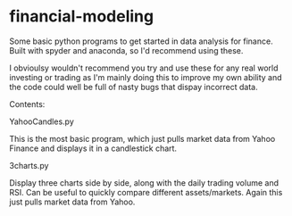 # financial-modeling

Some basic python programs to get started in data analysis for finance. Built with spyder and anaconda,
so I'd recommend using these.

I obvioulsy wouldn't recommend you try and use these for any real world investing or trading as I'm 
mainly doing this to improve my own ability and the code could well be full of nasty bugs that dispay 
incorrect data. 

Contents:


YahooCandles.py

This is the most basic program, which just pulls market data from Yahoo Finance and displays it 
in a candlestick chart. 


3charts.py

Display three charts side by side, along with the daily trading volume and RSI. Can be useful to quickly compare
different assets/markets. Again this just pulls market data from Yahoo. 

